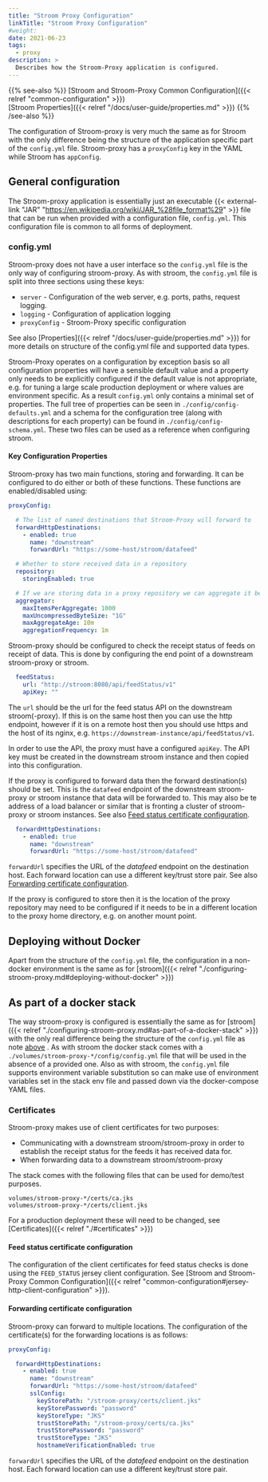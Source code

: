 ```yaml
---
title: "Stroom Proxy Configuration"
linkTitle: "Stroom Proxy Configuration"
#weight:
date: 2021-06-23
tags: 
  - proxy
description: >
  Describes how the Stroom-Proxy application is configured.
---
```


{{% see-also %}}
[Stroom and Stroom-Proxy Common Configuration]({{< relref "common-configuration" >}})  
[Stroom Properties]({{< relref "/docs/user-guide/properties.md" >}})
{{% /see-also %}}


The configuration of Stroom-proxy is very much the same as for Stroom with the only difference being the structure of the application specific part of the `config.yml` file.
Stroom-proxy has a `proxyConfig` key in the YAML while Stroom has `appConfig`.


## General configuration

The Stroom-proxy application is essentially just an executable {{< external-link "JAR" "https://en.wikipedia.org/wiki/JAR_%28file_format%29" >}} file that can be run when provided with a configuration file, `config.yml`.
This configuration file is common to all forms of deployment.


### config.yml

Stroom-proxy does not have a user interface so the `config.yml` file is the only way of configuring stroom-proxy.
As with stroom, the `config.yml` file is split into three sections using these keys:

* `server` - Configuration of the web server, e.g. ports, paths, request logging.
* `logging` - Configuration of application logging
* `proxyConfig` - Stroom-Proxy specific configuration

See also [Properties]({{< relref "/docs/user-guide/properties.md" >}}) for more details on structure of the config.yml file and supported data types.

Stroom-Proxy operates on a configuration by exception basis so all configuration properties will have a sensible default value and a property only needs to be explicitly configured if the default value is not appropriate, e.g. for tuning a large scale production deployment or where values are environment specific.
As a result `config.yml` only contains a minimal set of properties.
The full tree of properties can be seen in `./config/config-defaults.yml` and a schema for the configuration tree (along with descriptions for each property) can be found in `./config/config-schema.yml`.
These two files can be used as a reference when configuring stroom.


#### Key Configuration Properties

Stroom-proxy has two main functions, storing and forwarding.
It can be configured to do either or both of these functions.
These functions are enabled/disabled using:

```yaml
proxyConfig:

  # The list of named destinations that Stroom-Proxy will forward to
  forwardHttpDestinations:
    - enabled: true
      name: "downstream"
      forwardUrl: "https://some-host/stroom/datafeed"

  # Whether to store received data in a repository
  repository:
    storingEnabled: true

  # If we are storing data in a proxy repository we can aggregate it before forwarding.
  aggregator:
    maxItemsPerAggregate: 1000
    maxUncompressedByteSize: "1G"
    maxAggregateAge: 10m
    aggregationFrequency: 1m
```

Stroom-proxy should be configured to check the receipt status of feeds on receipt of data.
This is done by configuring the end point of a downstream stroom-proxy or stroom.

```yaml
  feedStatus:
    url: "http://stroom:8080/api/feedStatus/v1"
    apiKey: ""
```

The `url` should be the url for the feed status API on the downstream stroom(-proxy).
If this is on the same host then you can use the http endpoint, however if it is on a remote host then you should use https and the host of its nginx, e.g. `https://downstream-instance/api/feedStatus/v1`.

In order to use the API, the proxy must have a configured `apiKey`.
The API key must be created in the downstream stroom instance and then copied into this configuration.

If the proxy is configured to forward data then the forward destination(s) should be set.
This is the `datafeed` endpoint of the downstream stroom-proxy or stroom instance that data will be forwarded to.
This may also be te address of a load balancer or similar that is fronting a cluster of stroom-proxy or stroom instances.
See also [Feed status certificate configuration](#feed-status-certificate-configuration).

```yaml
  forwardHttpDestinations:
    - enabled: true
      name: "downstream"
      forwardUrl: "https://some-host/stroom/datafeed"
```

`forwardUrl` specifies the URL of the _datafeed_ endpoint on the destination host.
Each forward location can use a different key/trust store pair.
See also [Forwarding certificate configuration](#forwarding-certificate-configuration).

If the proxy is configured to store then it is the location of the proxy repository may need to be configured if it needs to be in a different location to the proxy home directory, e.g. on another mount point.


## Deploying without Docker

Apart from the structure of the `config.yml` file, the configuration in a non-docker environment is the same as for [stroom]({{< relref "./configuring-stroom-proxy.md#deploying-without-docker" >}})


## As part of a docker stack

The way stroom-proxy is configured is essentially the same as for [stroom]({{< relref "./configuring-stroom-proxy.md#as-part-of-a-docker-stack" >}}) with the only real difference being the structure of the `config.yml` file as note [above](#configyml) .
As with stroom the docker stack comes with a `./volumes/stroom-proxy-*/config/config.yml` file that will be used in the absence of a provided one.
Also as with stroom, the `config.yml` file supports environment variable substitution so can make use of environment variables set in the stack env file and passed down via the docker-compose YAML files. 


### Certificates

Stroom-proxy makes use of client certificates for two purposes:

* Communicating with a downstream stroom/stroom-proxy in order to establish the receipt status for the feeds it has received data for.
* When forwarding data to a downstream stroom/stroom-proxy

The stack comes with the following files that can be used for demo/test purposes.

```text
volumes/stroom-proxy-*/certs/ca.jks
volumes/stroom-proxy-*/certs/client.jks
```

For a production deployment these will need to be changed, see [Certificates]({{< relref "./#certificates" >}})


#### Feed status certificate configuration

The configuration of the client certificates for feed status checks is done using the `FEED_STATUS` jersey client configuration.
See [Stroom and Stroom-Proxy Common Configuration]({{< relref "common-configuration#jersey-http-client-configuration" >}}).


#### Forwarding certificate configuration

Stroom-proxy can forward to multiple locations.
The configuration of the certificate(s) for the forwarding locations is as follows:

```yaml
proxyConfig:

  forwardHttpDestinations:
    - enabled: true
      name: "downstream"
      forwardUrl: "https://some-host/stroom/datafeed"
      sslConfig:
        keyStorePath: "/stroom-proxy/certs/client.jks"
        keyStorePassword: "password"
        keyStoreType: "JKS"
        trustStorePath: "/stroom-proxy/certs/ca.jks"
        trustStorePassword: "password"
        trustStoreType: "JKS"
        hostnameVerificationEnabled: true
```

`forwardUrl` specifies the URL of the _datafeed_ endpoint on the destination host.
Each forward location can use a different key/trust store pair.

